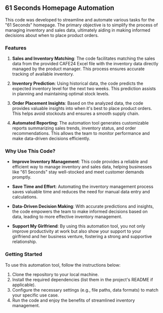## 61 Seconds Homepage Automation

This code was developed to streamline and automate various tasks for the "61 Seconds" homepage. The primary objective is to simplify the process of managing inventory and sales data, ultimately aiding in making informed decisions about when to place product orders.

### Features

1. **Sales and Inventory Matching**: The code facilitates matching the sales data from the provided CAFE24 Excel file with the inventory data directly managed by the product manager. This process ensures accurate tracking of available inventory.

2. **Inventory Prediction**: Using historical data, the code predicts the expected inventory level for the next two weeks. This prediction assists in planning and maintaining optimal stock levels.

3. **Order Placement Insights**: Based on the analyzed data, the code provides valuable insights into when it's best to place product orders. This helps avoid stockouts and ensures a smooth supply chain.

4. **Automated Reporting**: The automation tool generates customizable reports summarizing sales trends, inventory status, and order recommendations. This allows the team to monitor performance and make data-driven decisions efficiently.

### Why Use This Code?

- **Improve Inventory Management**: This code provides a reliable and efficient way to manage inventory and sales data, helping businesses like "61 Seconds" stay well-stocked and meet customer demands promptly.

- **Save Time and Effort**: Automating the inventory management process saves valuable time and reduces the need for manual data entry and calculations.

- **Data-Driven Decision Making**: With accurate predictions and insights, the code empowers the team to make informed decisions based on data, leading to more effective inventory management.

- **Support My Girlfriend**: By using this automation tool, you not only improve productivity at work but also show your support to your girlfriend and her business venture, fostering a strong and supportive relationship.

### Getting Started

To use this automation tool, follow the instructions below:

1. Clone the repository to your local machine.
2. Install the required dependencies (list them in the project's README if applicable).
3. Configure the necessary settings (e.g., file paths, data formats) to match your specific use case.
4. Run the code and enjoy the benefits of streamlined inventory management.
